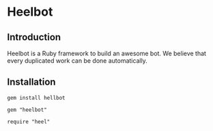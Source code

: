 # Heelbot

## Introduction

Heelbot is a Ruby framework to build an awesome bot. We believe that every duplicated work can be done automatically.

## Installation

```
gem install hellbot
```

```
gem "heelbot"
```

```
require "heel"
```

